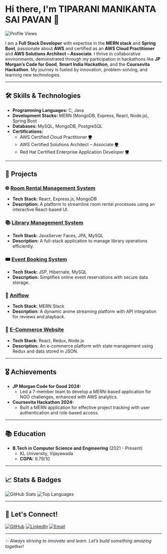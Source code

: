# Hi there, I'm TIPARANI MANIKANTA SAI PAVAN 👋

![Profile Views](https://komarev.com/ghpvc/?username=Pavan17-cpu&color=blue)

I am a **Full Stack Developer** with expertise in the **MERN stack** and **Spring Boot**, passionate about **AWS** and certified as an **AWS Cloud Practitioner** and **AWS Solutions Architect – Associate**. I thrive in collaborative environments, demonstrated through my participation in hackathons like **JP Morgan’s Code for Good**, **Smart India Hackathon**, and the **Coursevita Hackathon**. My journey is fueled by innovation, problem-solving, and learning new technologies.

---

## 🛠️ Skills & Technologies

- **Programming Languages:** C, Java
- **Development Stacks:** MERN (MongoDB, Express, React, Node.js), Spring Boot
- **Databases:** MySQL, MongoDB, PostgreSQL
- **Certifications:** 
  - AWS Certified Cloud Practitioner [🛡️](https://www.credly.com/badges/559c1cc5-609f-45de-8cc6-5a4dcae4815a/public_url)
  - AWS Certified Solutions Architect – Associate [🛡️](https://www.credly.com/badges/cf16d0f4-a257-4fe9-9bc8-81f4e210a2c5/public_url)
  - Red Hat Certified Enterprise Application Developer [🛡️](https://www.credly.com/badges/ee574b74-8eca-4b10-95e8-dfd65300dbd1/public_url)

---

## 🚀 Projects

### 🌐 [Room Rental Management System](https://github.com/Pavan17-cpu/room-rental-management)
- **Tech Stack:** React, Express.js, MongoDB
- **Description:** A platform to streamline room rental processes using an interactive React-based UI.

### 📚 [Library Management System](https://github.com/Pavan17-cpu/library-management)
- **Tech Stack:** JavaServer Faces, JPA, MySQL
- **Description:** A full-stack application to manage library operations efficiently.

### 🎟️ [Event Booking System](https://github.com/Pavan17-cpu/event-booking)
- **Tech Stack:** JSP, Hibernate, MySQL
- **Description:** Simplifies online event reservations with secure data storage.

### 🎥 [Aniflow](https://github.com/Pavan17-cpu/aniflow)
- **Tech Stack:** MERN Stack
- **Description:** A dynamic anime streaming platform with API integration for reviews and playback.

### 🛒 [E-Commerce Website](https://github.com/Pavan17-cpu/e-commerce)
- **Tech Stack:** React, Redux, Node.js
- **Description:** An e-commerce platform with state management using Redux and data stored in JSON.

---

## 🎖️ Achievements

- **JP Morgan Code for Good 2024:** 
  - Led a 7-member team to develop a MERN-based application for NGO challenges, enhanced with AWS analytics.
- **Coursevita Hackathon 2024:**
  - Built a MERN application for effective project tracking with user authentication and role-based access.

---

## 📚 Education

- **B.Tech in Computer Science and Engineering** (2021 - Present)
  - KL University, Vijayawada
  - **CGPA:** 9.79/10

---

## 📈 Stats & Badges

![GitHub Stats](https://github-readme-stats.vercel.app/api?username=Pavan17-cpu&show_icons=true&theme=radical)
![Top Languages](https://github-readme-stats.vercel.app/api/top-langs/?username=Pavan17-cpu&layout=compact&theme=radical)

---

## 🔗 Let's Connect!

[![GitHub](https://img.shields.io/badge/GitHub-Pavan17--cpu-blue?logo=github)](https://github.com/Pavan17-cpu)
[![LinkedIn](https://img.shields.io/badge/LinkedIn-Manikanta%20Sai%20Pavan-blue?logo=linkedin)](http://www.linkedin.com/in/manikanta-sai-pavan)
[![Email](https://img.shields.io/badge/Email-mmsp13266%40gmail.com-red?logo=gmail)](mailto:mmsp13266@gmail.com)

---

_✨ Always striving to innovate and learn. Let’s build something amazing together!_

